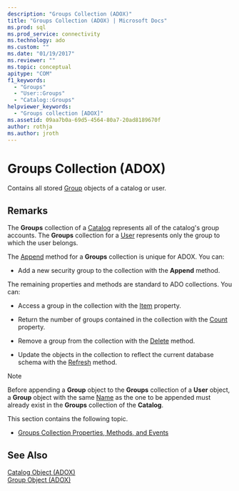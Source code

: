 ```yaml
---
description: "Groups Collection (ADOX)"
title: "Groups Collection (ADOX) | Microsoft Docs"
ms.prod: sql
ms.prod_service: connectivity
ms.technology: ado
ms.custom: ""
ms.date: "01/19/2017"
ms.reviewer: ""
ms.topic: conceptual
apitype: "COM"
f1_keywords: 
  - "Groups"
  - "User::Groups"
  - "Catalog::Groups"
helpviewer_keywords: 
  - "Groups collection [ADOX]"
ms.assetid: 09aa7b0a-69d5-4564-80a7-20ad8189670f
author: rothja
ms.author: jroth
---
```

# Groups Collection (ADOX)
Contains all stored [Group](./group-object-adox.md) objects of a catalog or user.  
  
## Remarks  
 The **Groups** collection of a [Catalog](./catalog-object-adox.md) represents all of the catalog's group accounts. The **Groups** collection for a [User](./user-object-adox.md) represents only the group to which the user belongs.  
  
 The [Append](./append-method-adox-groups.md) method for a **Groups** collection is unique for ADOX. You can:  
  
-   Add a new security group to the collection with the **Append** method.  
  
 The remaining properties and methods are standard to ADO collections. You can:  
  
-   Access a group in the collection with the [Item](../ado-api/item-property-ado.md) property.  
  
-   Return the number of groups contained in the collection with the [Count](../ado-api/count-property-ado.md) property.  
  
-   Remove a group from the collection with the [Delete](./delete-method-adox-collections.md) method.  
  
-   Update the objects in the collection to reflect the current database schema with the [Refresh](../ado-api/refresh-method-ado.md) method.  
  
> [!NOTE]
>  Before appending a **Group** object to the **Groups** collection of a **User** object, a **Group** object with the same [Name](./name-property-adox.md) as the one to be appended must already exist in the **Groups** collection of the **Catalog**.  
  
 This section contains the following topic.  
  
-   [Groups Collection Properties, Methods, and Events](./groups-collection-properties-methods-and-events.md)  
  
## See Also  
 [Catalog Object (ADOX)](./catalog-object-adox.md)   
 [Group Object (ADOX)](./group-object-adox.md)